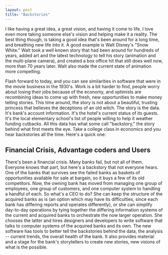 ```yaml
---
layout: post
title: "Backstories"
---
```


I like having a great idea, a great vision, and having it come to life.  I love even more taking someone else's vision and helping make it a reality.  The best thing though, is taking a good idea that's been around for a long time, and breathing new life into it.  A good example is Walt Disney's "Snow White."  Walt took a well known story that had been around for hundreds of years, added art and the latest technology to tell his story (animation and the multi-plane camera), and created a box office hit that still does well now, more than 70 years later.  Walt also made the current state of animation more compelling.  


Flash forward to today, and you can see similarities in software that were in the movie business in the 1930's.  Work is a bit harder to find, people worry about losing their jobs because of the economy, and optimists are recombining ideas to come up with fresh, new opportunities to make money telling stories.  This time around, the story is not about a beautiful, trusting princess that believes the deceptions of an old witch.  The story is the data.  It's bank's account information.  It's the hotel's current status of its guests.  It's the local elementary school's list of people willing to help it weather funding cutbacks.  All this data has what some call "backstory," the story behind what first meets the eye.  Take a college class in economics and you hear backstories all the time.  Here's a quick one:

Financial Crisis, Advantage coders and Users
--------------------------------------------
There's been a financial crisis.  Many banks fail, but not all of them.  Everyone knows that part, but here's a backstory that not everyone hears.  One of the banks that survives see the failed banks as baskets of opportunities available for sale at bargain, so it buys a few of its old competitors.  Now, the owning bank has moved from managing one group of employees, one group of customers, and one computer system to handling a handful of each.  So what's a CEO to do?  She can keep the structure of the acquired banks as is (an option which may have its difficulties, since each bank has differing reports and operates differently), or she can simplify day-to-day operations by tying together the differing information systems of the current and acquired banks to orchestrate the now larger operation.  She chooses the latter and hires designers and developers to write software that talks to  computer systems of the acquired banks and its own.  The new software has tools to better tell the backstories behind the data, the analysis -- current trends, the overall health of the bank.  It also provides material and a stage for the bank's storytellers to create new stories, new visions of what is the possible.